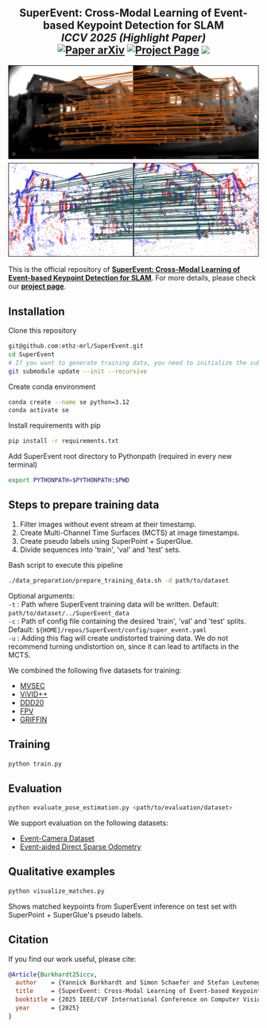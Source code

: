 <h2 align="center">
  <b>SuperEvent: Cross-Modal Learning of Event-based Keypoint Detection for SLAM</b>
  <br>
  <b><i>ICCV 2025 (Highlight Paper)</i></b>

<div align="center">
    <a href="https://arxiv.org/abs/2504.00139" target="_blank">
    <img src="https://img.shields.io/badge/Paper-arXiv-green" alt="Paper arXiv"></a>
    <a href="https://ethz-mrl.github.io/SuperEvent/" target="_blank">
    <img src="https://img.shields.io/badge/Page-SuperEvent-blue" alt="Project Page"/></a>
    <a href="https://youtu.be/YWBr8oChfDE" target="_blank">
    <img src="https://img.shields.io/badge/Video-YouTube-red"></a>
</div>
</h2>

<div align="center">
    <img src="docs/static/images/examples/ddd20_rec1499023756_00000867_00000883_matches.jpg" alt="SuperEvent matches and pseudo labels from test set" width="750">
</div>

This is the official repository of [**SuperEvent: Cross-Modal Learning of Event-based Keypoint Detection for SLAM**](https://arxiv.org/abs/2504.00139). For more details, please check our [**project page**](https://ethz-mrl.github.io/SuperEvent/).

## Installation

Clone this repository
```bash
git@github.com:ethz-mrl/SuperEvent.git
cd SuperEvent
# If you want to generate training data, you need to initialize the submodules (SuperGlue)
git submodule update --init --recursive
```

Create conda environment
```bash
conda create --name se python=3.12
conda activate se
```

Install requirements with pip
```bash
pip install -r requirements.txt
```

Add SuperEvent root directory to Pythonpath (required in every new terminal)
```bash
export PYTHONPATH=$PYTHONPATH:$PWD
```

## Steps to prepare training data

1. Filter images without event stream at their timestamp.
2. Create Multi-Channel Time Surfaces (MCTS) at image timestamps.
3. Create pseudo labels using SuperPoint + SuperGlue.
4. Divide sequences into 'train', 'val' and 'test' sets.

Bash script to execute this pipeline
```bash
./data_preparation/prepare_training_data.sh -d path/to/dataset
```

Optional arguments:  
`-t` : Path where SuperEvent training data will be written. Default: `path/to/dataset/../SuperEvent_data`  
`-c` : Path of config file containing the desired 'train', 'val' and 'test' splits. Default: `${HOME}/repos/SuperEvent/config/super_event.yaml`  
`-u` : Adding this flag will create undistorted training data. We do not recommend turning undistortion on, since it can lead to artifacts in the MCTS.  

We combined the following five datasets for training:
- [MVSEC](https://daniilidis-group.github.io/mvsec/)
- [ViVID++](https://visibilitydataset.github.io/)
- [DDD20](https://sites.google.com/view/davis-driving-dataset-2020)
- [FPV](https://fpv.ifi.uzh.ch/)
- [GRIFFIN](https://grvc.us.es/eye-bird-dataset/)

## Training
```bash
python train.py
```

## Evaluation
```bash
python evaluate_pose_estimation.py <path/to/evaluation/dataset>
```

We support evaluation on the following datasets:
- [Event-Camera Dataset](https://rpg.ifi.uzh.ch/davis_data.html)
- [Event-aided Direct Sparse Odometry](https://rpg.ifi.uzh.ch/eds.html)

## Qualitative examples
```bash
python visualize_matches.py
```

Shows matched keypoints from SuperEvent inference on test set with SuperPoint + SuperGlue's pseudo labels.

## Citation
If you find our work useful, please cite:
```bibtex
@Article{Burkhardt25iccv,
  author    = {Yannick Burkhardt and Simon Schaefer and Stefan Leutenegger},
  title     = {SuperEvent: Cross-Modal Learning of Event-based Keypoint Detection for SLAM},
  booktitle = {2025 IEEE/CVF International Conference on Computer Vision},
  year      = {2025}
}
```